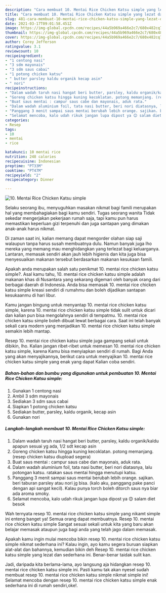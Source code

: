 ```yaml
---
description: "Cara membuat 10. Mentai Rice Chicken Katsu simple yang lezat dan Mudah Dibuat"
title: "Cara membuat 10. Mentai Rice Chicken Katsu simple yang lezat dan Mudah Dibuat"
slug: 481-cara-membuat-10-mentai-rice-chicken-katsu-simple-yang-lezat-dan-mudah-dibuat
date: 2021-03-17T09:01:58.451Z
image: https://img-global.cpcdn.com/recipes/44a5b969a466e2c7/680x482cq70/10-mentai-rice-chicken-katsu-simple-foto-resep-utama.jpg
thumbnail: https://img-global.cpcdn.com/recipes/44a5b969a466e2c7/680x482cq70/10-mentai-rice-chicken-katsu-simple-foto-resep-utama.jpg
cover: https://img-global.cpcdn.com/recipes/44a5b969a466e2c7/680x482cq70/10-mentai-rice-chicken-katsu-simple-foto-resep-utama.jpg
author: Corey Jefferson
ratingvalue: 3.1
reviewcount: 10
recipeingredient:
- "1 centong nasi"
- "3 sdm mayonais"
- "3 sdm saus cabai"
- "1 potong chicken katsu"
- " butter parsley kaldu organik kecap asin"
- " nori"
recipeinstructions:
- "Dalam wadah taruh nasi hangat beri butter, parsley, kaldu organik/kaldu apapun sesuai yg ada, 1/2 sdt kecap asin"
- "Goreng chicken katsu hingga kuning kecoklatan. potong memanjang. (resep chicken katsu diupload segera)"
- "Buat saus mentai : campur saus cabe dan mayonais, aduk rata."
- "Dalam wadah aluminium foil, tata nasi butter, beri nori diatasnya, lalu potongan katsu. ratakan saus mentai hingga menutupi katsu."
- "Panggang 3 menit sampai saus mentai berubah lebih orange. sajikan. beri taburan parsley atau nori jg bisa. (kalo aku, panggang pake panci dengan api sangat kecil). Kalau punya torch boleh ditorch saus nya biar ada aroma smoky."
- "Selamat mencoba, kalo udah rikuk jangan lupa dipost ya 😊 salam diet besok"
categories:
- Resep
tags:
- 10
- mentai
- rice

katakunci: 10 mentai rice 
nutrition: 248 calories
recipecuisine: Indonesian
preptime: "PT33M"
cooktime: "PT47M"
recipeyield: "2"
recipecategory: Dinner

---
```



![10. Mentai Rice Chicken Katsu simple](https://img-global.cpcdn.com/recipes/44a5b969a466e2c7/680x482cq70/10-mentai-rice-chicken-katsu-simple-foto-resep-utama.jpg)

Selaku seorang ibu, menyuguhkan masakan nikmat bagi famili merupakan hal yang membahagiakan bagi kamu sendiri. Tugas seorang  wanita Tidak sekedar mengerjakan pekerjaan rumah saja, tapi kamu pun harus memastikan keperluan gizi terpenuhi dan juga santapan yang dimakan anak-anak harus nikmat.

Di zaman  saat ini, kalian memang dapat mengorder olahan siap saji walaupun tanpa harus susah membuatnya dulu. Namun banyak juga lho mereka yang memang mau menghidangkan yang terlezat bagi keluarganya. Lantaran, memasak sendiri akan jauh lebih higienis dan kita juga bisa menyesuaikan makanan tersebut berdasarkan makanan kesukaan famili. 



Apakah anda merupakan salah satu penikmat 10. mentai rice chicken katsu simple?. Asal kamu tahu, 10. mentai rice chicken katsu simple adalah makanan khas di Nusantara yang sekarang digemari oleh banyak orang dari berbagai daerah di Indonesia. Anda bisa memasak 10. mentai rice chicken katsu simple kreasi sendiri di rumahmu dan boleh dijadikan santapan kesukaanmu di hari libur.

Kamu jangan bingung untuk menyantap 10. mentai rice chicken katsu simple, karena 10. mentai rice chicken katsu simple tidak sulit untuk dicari dan kalian pun bisa mengolahnya sendiri di tempatmu. 10. mentai rice chicken katsu simple boleh dibuat lewat berbagai cara. Saat ini telah banyak sekali cara modern yang menjadikan 10. mentai rice chicken katsu simple semakin lebih mantap.

Resep 10. mentai rice chicken katsu simple juga gampang sekali untuk dibikin, lho. Kalian jangan ribet-ribet untuk memesan 10. mentai rice chicken katsu simple, karena Kamu bisa menyiapkan sendiri di rumah. Bagi Anda yang akan menyajikannya, berikut cara untuk menyajikan 10. mentai rice chicken katsu simple yang enak yang dapat Kalian coba sendiri.

<!--inarticleads1-->

##### Bahan-bahan dan bumbu yang digunakan untuk pembuatan 10. Mentai Rice Chicken Katsu simple:

1. Gunakan 1 centong nasi
1. Ambil 3 sdm mayonais
1. Sediakan 3 sdm saus cabai
1. Siapkan 1 potong chicken katsu
1. Sediakan  butter, parsley, kaldu organik, kecap asin
1. Gunakan  nori




<!--inarticleads2-->

##### Langkah-langkah membuat 10. Mentai Rice Chicken Katsu simple:

1. Dalam wadah taruh nasi hangat beri butter, parsley, kaldu organik/kaldu apapun sesuai yg ada, 1/2 sdt kecap asin
1. Goreng chicken katsu hingga kuning kecoklatan. potong memanjang. (resep chicken katsu diupload segera)
1. Buat saus mentai : campur saus cabe dan mayonais, aduk rata.
1. Dalam wadah aluminium foil, tata nasi butter, beri nori diatasnya, lalu potongan katsu. ratakan saus mentai hingga menutupi katsu.
1. Panggang 3 menit sampai saus mentai berubah lebih orange. sajikan. beri taburan parsley atau nori jg bisa. (kalo aku, panggang pake panci dengan api sangat kecil). Kalau punya torch boleh ditorch saus nya biar ada aroma smoky.
1. Selamat mencoba, kalo udah rikuk jangan lupa dipost ya 😊 salam diet besok




Wah ternyata resep 10. mentai rice chicken katsu simple yang nikamt simple ini enteng banget ya! Semua orang dapat membuatnya. Resep 10. mentai rice chicken katsu simple Sangat sesuai sekali untuk kita yang baru akan belajar memasak ataupun juga bagi anda yang telah jago dalam memasak.

Apakah kamu ingin mulai mencoba bikin resep 10. mentai rice chicken katsu simple nikmat sederhana ini? Kalau ingin, ayo kamu segera buruan siapkan alat-alat dan bahannya, kemudian bikin deh Resep 10. mentai rice chicken katsu simple yang lezat dan sederhana ini. Benar-benar taidak sulit kan. 

Jadi, daripada kita berlama-lama, ayo langsung aja hidangkan resep 10. mentai rice chicken katsu simple ini. Pasti kamu tak akan nyesel sudah membuat resep 10. mentai rice chicken katsu simple nikmat simple ini! Selamat mencoba dengan resep 10. mentai rice chicken katsu simple enak sederhana ini di rumah sendiri,oke!.


